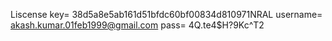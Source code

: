Liscense key= 38d5a8e5ab161d51bfdc60bf00834d810971NRAL
username= akash.kumar.01feb1999@gmail.com
pass= 4Q.te4$H?9Kc^T2